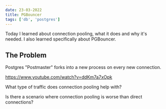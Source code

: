```yaml
---
date: 23-03-2022
title: PGBouncer
tags: ['db', 'postgres']
---
```


Today I learned about connection pooling, what it does and why it's needed. I also learned specifically about PGBouncer.

## The Problem
Postgres "Postmaster" forks into a new process on every new connection. 

https://www.youtube.com/watch?v=ddKm7a7xOpk

What type of traffic does connection pooling help with?

Is there a scenario where connection pooling is worse than direct connections?